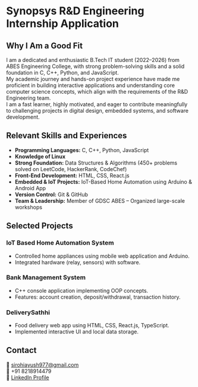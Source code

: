 # Synopsys R&D Engineering Internship Application

## Why I Am a Good Fit
I am a dedicated and enthusiastic B.Tech IT student (2022–2026) from ABES Engineering College, with strong problem-solving skills and a solid foundation in C, C++, Python, and JavaScript.  
My academic journey and hands-on project experience have made me proficient in building interactive applications and understanding core computer science concepts, which align with the requirements of the R&D Engineering team.  
I am a fast learner, highly motivated, and eager to contribute meaningfully to challenging projects in digital design, embedded systems, and software development.

## Relevant Skills and Experiences
- **Programming Languages:** C, C++, Python, JavaScript
- **Knowledge of Linux**
- **Strong Foundation:** Data Structures & Algorithms (450+ problems solved on LeetCode, HackerRank, CodeChef)
- **Front-End Development:** HTML, CSS, React.js
- **Embedded & IoT Projects:** IoT-Based Home Automation using Arduino & Android App
- **Version Control:** Git & GitHub
- **Team & Leadership:** Member of GDSC ABES – Organized large-scale workshops

## Selected Projects
### IoT Based Home Automation System
- Controlled home appliances using mobile web application and Arduino.
- Integrated hardware (relay, sensors) with software.

### Bank Management System
- C++ console application implementing OOP concepts.
- Features: account creation, deposit/withdrawal, transaction history.

### DeliverySathhi
- Food delivery web app using HTML, CSS, React.js, TypeScript.
- Implemented interactive UI and local data storage.

## Contact
📧 sirohiayush977@gmail.com  
📱 +91 8218914479  
🔗 [LinkedIn Profile](https://www.linkedin.com/in/ayush-sirohi-110b90290/)
